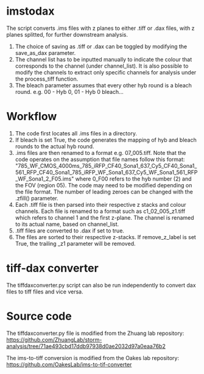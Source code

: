 # imstodax

The script converts .ims files with z planes to either .tiff or .dax files, with z planes splitted, for further downstream analysis. 

1. The choice of saving as .tiff or .dax can be toggled by modifying the save_as_dax parameter.
2. The channel list has to be inputted manually to indicate the colour that corresponds to the channel (under channel_list). It is also possible to modify the channels to extract only specific channels for analysis under the process_tiff function.
3. The bleach parameter assumes that every other hyb round is a bleach round. e.g. 00 - Hyb 0, 01 - Hyb 0 bleach...

# Workflow
1. The code first locates all .ims files in a directory.
2. If bleach is set True, the code generates the mapping of hyb and bleach rounds to the actual hyb round.
3. .ims files are then renamed to a format e.g. 07_005.tiff. Note that the code operates on the assumption that file names follow this format:
"785_WF_CMOS_4000ms_785_iRFP_CF40_Sona1_637_Cy5_CF40_Sona1_561_RFP_CF40_Sona1_785_iRFP_WF_Sona1_637_Cy5_WF_Sona1_561_RFP_WF_Sona1_2_F05.ims"
where 0_F00 refers to the hyb number (2) and the FOV (region 05). The code may need to be modified depending on the file format. The number of leading zeroes can be changed with the .zfill() parameter.
4. Each .tiff file is then parsed into their respective z stacks and colour channels. Each file is renamed to a format such as c1_02_005_z1.tiff which refers to channel 1 and the first z-plane. The channel is renamed to its actual name, based on channel_list.
5. .tiff files are converted to .dax if set to true.
6. The files are sorted to their respective z-stacks. If remove_z_label is set True, the trailing _z1 parameter will be removed.

# tiff-dax converter
The tiffdaxconverter.py script can also be run independently to convert dax files to tiff files and vice versa.

# Source code
The tiffdaxconverter.py file is modified from the Zhuang lab repository: https://github.com/ZhuangLab/storm-analysis/tree/71ae493cbd17ddb97938d0ae2032d97a0eaa76b2

The ims-to-tiff conversion is modified from the Oakes lab repository: https://github.com/OakesLab/ims-to-tif-converter